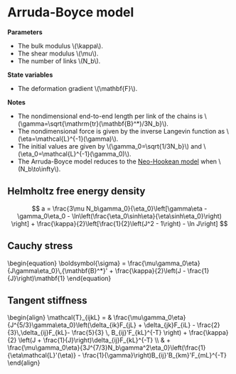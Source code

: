 # Arruda-Boyce model

**Parameters**

- The bulk modulus \\(\\kappa\\).
- The shear modulus \\(\\mu\\).
- The number of links \\(N\_b\\).

**State variables**

- The deformation gradient \\(\\mathbf{F}\\).

**Notes**

- The nondimensional end-to-end length per link of the chains is \\(\\gamma=\\sqrt{\\mathrm{tr}(\\mathbf{B}^*)/3N\_b}\\).
- The nondimensional force is given by the inverse Langevin function as \\(\\eta=\\mathcal{L}^{-1}(\\gamma)\\).
- The initial values are given by \\(\\gamma\_0=\\sqrt{1/3N\_b}\\) and \\(\\eta\_0=\\mathcal{L}^{-1}(\\gamma\_0)\\).
- The Arruda-Boyce model reduces to the [Neo-Hookean model](neo-hookean.md) when \\(N\_b\to\infty\\).

## Helmholtz free energy density

$$
    a = \frac{3\mu N_b\gamma_0}{\eta_0}\left[\gamma\eta - \gamma_0\eta_0 - \ln\left(\frac{\eta_0\sinh\eta}{\eta\sinh\eta_0}\right) \right] + \frac{\kappa}{2}\left[\frac{1}{2}\left(J^2 - 1\right) - \ln J\right]
$$

## Cauchy stress

\\begin{equation}
    \\boldsymbol{\\sigma} = \\frac{\\mu\\gamma\_0\\eta}{J\\gamma\\eta\_0}\\,{\\mathbf{B}^*}' + \\frac{\\kappa}{2}\\left(J - \\frac{1}{J}\\right)\\mathbf{1}
\\end{equation}

## Tangent stiffness

\\begin{align}
    \\mathcal{T}\_{ijkL} = & \\frac{\\mu\\gamma\_0\\eta}{J^{5/3}\\gamma\\eta\_0}\\left(\\delta\_{ik}F\_{jL} + \\delta\_{jk}F\_{iL} - \\frac{2}{3}\\,\\delta\_{ij}F\_{kL}- \\frac{5}{3} \\, B\_{ij}'F\_{kL}^{-T} \\right) + \\frac{\\kappa}{2} \\left(J + \\frac{1}{J}\\right)\\delta\_{ij}F\_{kL}^{-T} \\\\ & + \\frac{\\mu\\gamma\_0\\eta}{3J^{7/3}N\_b\\gamma^2\\eta\_0}\\left(\\frac{1}{\\eta\\mathcal{L}'(\\eta)} - \\frac{1}{\\gamma}\\right)B\_{ij}'B\_{km}'F\_{mL}^{-T}
\\end{align}
